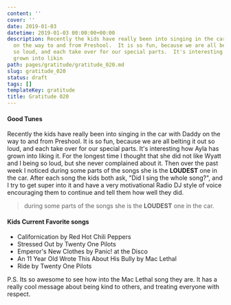 ```yaml
---
content: ''
cover: ''
date: 2019-01-03
datetime: 2019-01-03 00:00:00+00:00
description: Recently the kids have really been into singing in the car with Daddy
  on the way to and from Preshool.  It is so fun, because we are all belting it out
  so loud, and each take over for our special parts.  It's interesting how Ayla has
  grown into likin
path: pages/gratitude/gratitude_020.md
slug: gratitude_020
status: draft
tags: []
templateKey: gratitude
title: Gratitude 020
---
```


#### Good Tunes

Recently the kids have really been into singing in the car with Daddy on the way to and from Preshool.  It is so fun, because we are all belting it out so loud, and each take over for our special parts.  It's interesting how Ayla has grown into liking it.  For the longest time I thought that she did not like Wyatt and I being so loud, but she never complained about it.  Then over the past week I noticed during some parts of the songs she is the **LOUDEST** one in the car.  After each song the kids both ask, "Did I sing the whole song?", and I try to get super into it and have a very motivational Radio DJ style of voice encouraging them to continue and tell them how well they did.

>during some parts of the songs she is the **LOUDEST** one in the car.


#### Kids Current Favorite songs

* Californication by Red Hot Chili Peppers
* Stressed Out by Twenty One Pilots
* Emperor's New Clothes by Panic! at the Disco
* An 11 Year Old Wrote This About His Bully by Mac Lethal
* Ride by Twenty One Pilots

P.S. Its so awesome to see how into the Mac Lethal song they are.  It has a really cool message about being kind to others, and treating everyone with respect.